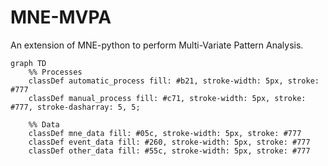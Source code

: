 # MNE-MVPA
An extension of MNE-python to perform Multi-Variate Pattern Analysis.

```mermaid
graph TD
    %% Processes
    classDef automatic_process fill: #b21, stroke-width: 5px, stroke: #777
    classDef manual_process fill: #c71, stroke-width: 5px, stroke: #777, stroke-dasharray: 5, 5;
    
    %% Data
    classDef mne_data fill: #05c, stroke-width: 5px, stroke: #777
    classDef event_data fill: #260, stroke-width: 5px, stroke: #777
    classDef other_data fill: #55c, stroke-width: 5px, stroke: #777

```